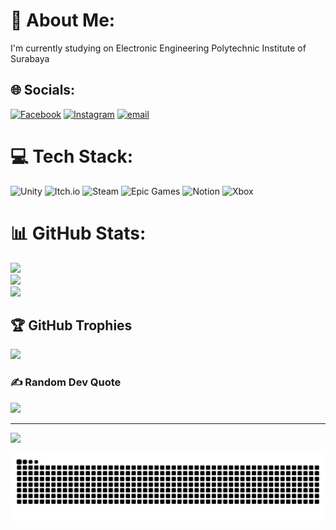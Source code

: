 # 💫 About Me:
I'm currently studying on Electronic Engineering Polytechnic Institute of Surabaya


## 🌐 Socials:
[![Facebook](https://img.shields.io/badge/Facebook-%231877F2.svg?logo=Facebook&logoColor=white)](https://facebook.com/DaffaAlQomaro) [![Instagram](https://img.shields.io/badge/Instagram-%23E4405F.svg?logo=Instagram&logoColor=white)](https://instagram.com/daffaalq_) [![email](https://img.shields.io/badge/Email-D14836?logo=gmail&logoColor=white)](mailto:daffaalqomaro123@gmail.com) 

# 💻 Tech Stack:
![Unity](https://img.shields.io/badge/unity-%23000000.svg?style=flat-square&logo=unity&logoColor=white) ![Itch.io](https://img.shields.io/badge/Itch-%23FF0B34.svg?style=flat-square&logo=Itch.io&logoColor=white) ![Steam](https://img.shields.io/badge/steam-%23000000.svg?style=flat-square&logo=steam&logoColor=white) ![Epic Games](https://img.shields.io/badge/epicgames-%23313131.svg?style=flat-square&logo=epicgames&logoColor=white) ![Notion](https://img.shields.io/badge/Notion-%23000000.svg?style=flat-square&logo=notion&logoColor=white) ![Xbox](https://img.shields.io/badge/xbox-%23107C10.svg?style=flat-square&logo=xbox&logoColor=white)
# 📊 GitHub Stats:
![](https://github-readme-stats.vercel.app/api?username=daffaalqomaro12&theme=catppuccin_mocha&hide_border=false&include_all_commits=false&count_private=false)<br/>
![](https://nirzak-streak-stats.vercel.app/?user=daffaalqomaro12&theme=catppuccin_mocha&hide_border=false)<br/>
![](https://github-readme-stats.vercel.app/api/top-langs/?username=daffaalqomaro12&theme=catppuccin_mocha&hide_border=false&include_all_commits=false&count_private=false&layout=compact)

## 🏆 GitHub Trophies
![](https://github-profile-trophy.vercel.app/?username=daffaalqomaro12&theme=catppuccin_mocha&no-frame=false&no-bg=true&margin-w=4)

### ✍️ Random Dev Quote
![](https://quotes-github-readme.vercel.app/api?type=vetical&theme=tokyonight)

---
[![](https://visitcount.itsvg.in/api?id=daffaalqomaro12&icon=0&color=0)](https://visitcount.itsvg.in)

<picture>
  <source media="(prefers-color-scheme: dark)" srcset="https://github.com/daffaalqomaro12/daffaalqomaro12/blob/output/snake.svg" />
  <source media="(prefers-color-scheme: light)" srcset="https://github.com/daffaalqomaro12/daffaalqomaro12/blob/output/snake.svg" />
  <img alt="github-snake" src="https://github.com/daffaalqomaro12/daffaalqomaro12/blob/output/snake.svg" />
</picture>
